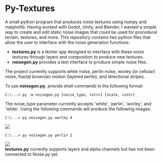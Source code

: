 # Py-Textures
 
A small python program that produces noise textures using numpy and matplotlib. Having worked with Godot, Unity, and Blender, I wanted a simple way to create and edit static noise images that could be used for procedural terrain, textures, and more. This repository contains two python files that allow the user to interface with the noise generation functions:
- <strong>textures.py</strong> is a tkinter app designed to interface with these noise textures through layers and composition to produce new textures.
- <strong>noisegen.py</strong> provides a text interface to produce simple noise files.

The project currently supports white noise, perlin noise, worley (or cellular) noise, fractal brownian motion (layered perlin), and directional stripes.

To use <strong>noisegen.py</strong>, provide shell commands in the following format:
```
C:\...> py -m noisegen.py [noise_type, <str>] [scale, <int>]
```

The noise_type parameter currently accepts 'white', 'perlin', 'worley', and 'white'. Using the following commands will produce the following images:<br>
```
C:\...> py noisegen.py worley 4 
```
<img src='worley_s4.png'>

```
C:\...> py noisegen.py perlin 2
```
<img src='perlin_s2.png'>

<br>
<strong>textures.py</strong> currently supports layers and alpha channels but has not been connected to Noise.py yet.